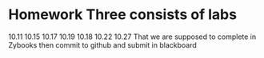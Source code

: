 # Homework Three consists of labs
10.11
10.15
10.17
10.19
10.18
10.22
10.27 
That we are supposed to complete in Zybooks then commit to github and submit in blackboard
